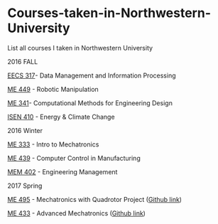 # Courses-taken-in-Northwestern-University
List all courses I taken in Northwestern University

2016 FALL

[EECS 317](http://www.mccormick.northwestern.edu/eecs/courses/descriptions/317.html)- Data Management and Information Processing

[ME 449](http://www.mccormick.northwestern.edu/mechanical/courses/descriptions/449-robotic-manipulation.html) - Robotic Manipulation

[ME 341](https://www.mccormick.northwestern.edu/mechanical/courses/descriptions/341-computational-methods-for-engineering-design.html)- Computational Methods for Engineering Design

[ISEN 410](http://isen.northwestern.edu/isen-410-topics-in-contemporary-energy-and-climate-change) - Energy & Climate Change

2016 Winter

[ME 333](http://www.mccormick.northwestern.edu/mechanical/courses/descriptions/333-introduction-to-mechatronics.html) - Intro to Mechatronics

[ME 439](http://www.mccormick.northwestern.edu/mechanical/courses/descriptions/439-computer-control-in-manufacturing.html) - Computer Control in Manufacturing

[MEM 402](http://www.mccormick.northwestern.edu/engineering-management/curriculum/descriptions/402.html) - Engineering Management

2017 Spring

[ME 495](http://www.mccormick.northwestern.edu/mechanical/courses/descriptions/495-applied-mechatronics-quadrotor-design-and-control.html) - Mechatronics with Quadrotor Project ([Github link](https://github.com/MuMu1018/Mengjiao_ME495_2017))

[ME 433](http://www.mccormick.northwestern.edu/mechanical/courses/descriptions/433-advanced-mechatronics.html) - Advanced Mechatronics ([Github link](https://github.com/MuMu1018/Mengjiao_ME433_2017))



